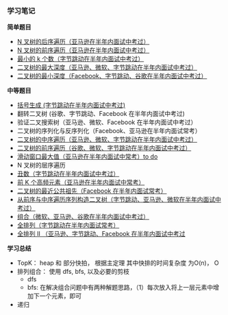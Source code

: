 ### 学习笔记

**简单题目**

- [N 叉树的后序遍历（亚马逊在半年内面试中考过）](n-treee-postorder.py)
- [N 叉树的前序遍历（亚马逊在半年内面试中考过）](preorderTraversal.py)
- [最小的 k 个数（字节跳动在半年内面试中考过）](getLeastNumbers.py)
- [二叉树的最大深度（亚马逊、微软、字节跳动在半年内面试中考过）](maxDepth.py) 
- [二叉树的最小深度（Facebook、字节跳动、谷歌在半年内面试中考过）](minDepth.py)

**中等题目**
- [括号生成 (字节跳动在半年内面试中考过)](generateParenthesis.py)
- 翻转二叉树 (谷歌、字节跳动、Facebook 在半年内面试中考过)
- 验证二叉搜索树（亚马逊、微软、Facebook 在半年内面试中考过）
- 二叉树的序列化与反序列化（Facebook、亚马逊在半年内面试常考）
- [二叉树的中序遍历（亚马逊、微软、字节跳动在半年内面试中考过）](inorder.py)
- [二叉树的前序遍历（谷歌、微软、字节跳动在半年内面试中考过）](preorderTraversal.py)
- [滑动窗口最大值（亚马逊在半年内面试中常考）to do](maxSlidingWindow.py)
- N 叉树的层序遍历
- [丑数（字节跳动在半年内面试中考过）](UglyNumber.py)
- [前 K 个高频元素（亚马逊在半年内面试中常考）](topKFrequent.py)
- [二叉树的最近公共祖先（Facebook 在半年内面试常考）](lowestCommonAncestor.py)
- [从前序与中序遍历序列构造二叉树（字节跳动、亚马逊、微软在半年内面试中考过）](buildTree.py)
- [组合（微软、亚马逊、谷歌在半年内面试中考过）](combine.py)
- [全排列（字节跳动在半年内面试常考）](permute.py)
- [全排列 II （亚马逊、字节跳动、Facebook 在半年内面试中考过](permuteUnique.py)


**学习总结**
- TopK： heap 和 部分快拍， 根据主定理 其中快排的时间复杂度 为O(n)， O
- 排列组合： 使用 dfs, bfs, 以及必要的剪枝
  - dfs
  - bfs: 在解决组合问题中有两种解题思路，（1）每次放入将上一层元素中增加下一个元素，即可
- 递归
